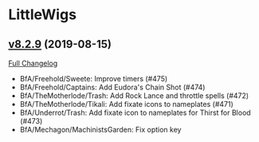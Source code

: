 # LittleWigs

## [v8.2.9](https://github.com/BigWigsMods/LittleWigs/tree/v8.2.9) (2019-08-15)
[Full Changelog](https://github.com/BigWigsMods/LittleWigs/compare/v8.2.8...v8.2.9)

- BfA/Freehold/Sweete: Improve timers (#475)  
- BfA/Freehold/Captains: Add Eudora's Chain Shot (#474)  
- BfA/TheMotherlode/Trash: Add Rock Lance and throttle spells (#472)  
- BfA/TheMotherlode/Tikali: Add fixate icons to nameplates (#471)  
- BfA/Underrot/Trash: Add fixate icon to nameplates for Thirst for Blood (#473)  
- BfA/Mechagon/MachinistsGarden: Fix option key  
